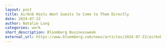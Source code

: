 ```yaml
---
layout: post
title: Airbnb Hosts Want Guests to Come to Them Directly
date: 2024-07-22
author: Natalie Lung
categories: work
short_description: Bloomberg Businessweek
external_url: https://www.bloomberg.com/news/articles/2024-07-22/airbnb-hosts-look-to-cut-the-platform-out-in-mid-term-rentals
---
```

